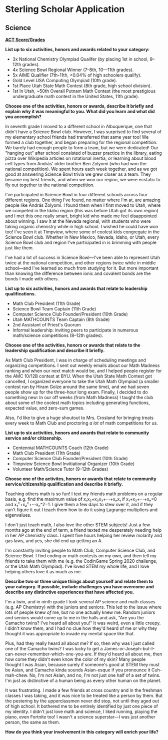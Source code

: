 # Sterling Scholar Application
## Science

**[ACT Score/Grades](./Transcript.md)**


**List up to six activities, honors and awards related to your category:**
- 3x National Chemistry Olympiad Qualifer (by placing 1st in school, 9–12th grades).
- 4x Science Bowl Regional Winner (7–8th, 10—11th grades).
- 5x AIME Qualifier (7th-11th, <0.04% of high schoolers qualify).
- Gold Level USA Computing Olympiad (10th grade).
- 1st Place Utah State Math Contest (8th grade, high school division).
- 1st In Utah, ~50th Overall Putnam Math Contest (the most prestigious undergraduate math contest in the United States, 11th grade).

**Choose one of the activities, honors or awards, describe it briefly and explain why it was meaningful to you. What did you learn and what did you accomplish?**

In seventh grade I moved to a different school in Albuquerque, one that didn't have a Science Bowl club. However, I was surprised to find several of my elementary school friends had transferred that same year too! We formed a club together, and began preparing for the regional competition. We barely had enough people to form a team, but we were dedicated! Our "hanging out" after school consisted of buzzer practice in the library, eating pizza over Wikipedia articles on rotational inertia, or learning about blood cell types from András' older brother Ben Zolyomi (who had won the national competition). We spent hours each week together, and as we got good at answering Science Bowl trivia we grew closer as a team. They became my best friends, and when we won our region, we were ecstatic to fly out together to the national competition.

I've participated in Science Bowl in four different schools across four different regions. One thing I've found, no matter where I'm at, are amazing people like András Zolyomi. I found them when I first moved to Utah, where we competed in the Idaho region (this was before Utah got its own region) and I met this one really smart, bright kid who made me feel disappointed about winning. I saw it at the Nevada regional, with students who were taking organic chemistry while in high school. I wished he could have won too! I've seen it at Timpview, where some of coolest kids congregate in the Science Bowl club. Whether in New Mexico, Nevada, Idaho, or Utah, every Science Bowl club and region I've participated in is brimming with people just like them.

I've had a lot of success in Science Bowl—I've been able to represent Utah twice at the national competition, and other regions twice while in middle school—and I've learned so much from studying for it. But more important than knowing the difference between ionic and covalent bonds are the bonds I made with others.

**List up to six activities, honors and awards that relate to leadership qualifications.**
- Math Club President (11th Grade)
- Science Bowl Team Captain (11th Grade)
- Computer Science Club Founder/President (10th Grade)
- Utah MATHCOUNTS Team Captain (8th Grade)
- 2nd Assistant of Priest's Quorum
- Informal leadership: inviting peers to participate in numerous math/science competitions (8–12th grades).

**Choose one of the activities, honors or awards that relate to the leadership qualification and describe it briefly.**

As Math Club President, I was in charge of scheduling meetings and organizing competitions. I sent out weekly emails about our Math Madness ranking and when our next match would be, and I helped people register for the AMC 10/12B contest at BYU. When the Utah State Math Contest got cancelled, I organized everyone to take the Utah Math Olympiad (a smaller contest run by Hiram Golze around the same time), and we had seven people show up for the three-hour long exam. Finally, I decided to do something new: In our off weeks (from Math Madness) I taught the club about some of the coolest math topics including generating functions, expected value, and zero-sum games.

Also, I'd like to give a huge shoutout to Mrs. Crosland for bringing treats every week to Math Club and proctoring *a lot* of math competitions for us.

**List up to six activities, honors and awards that relate to community service and/or citizenship.**
- Centennial MATHCOUNTS Coach (12th Grade)
- Math Club President (11th Grade)
- Computer Science Club Founder/President (10th Grade)
- Timpview Science Bowl Invitiational Organizer (10th Grade)
- Volunteer Math/Science Tutor (9–12th Grades)

**Choose one of the activites, honors or awards that relate to community service/citizenship qualification and describe it briefly.**

Teaching others math is so fun! I text my friends math problems on a regular basis, e.g. find the maximum value of x₁x₂+x₂x₃+⋅⋅⋅+xₙx₁ if x₁+x₂+⋅⋅⋅+xₙ=0 and x₁²+x₂²+⋅⋅⋅xₙ^2=1. I give them a few days to stew over it, and if they can't figure it out I teach them how to do it using Lagrange multipliers and eigenvalues.

I don't just teach math, I also love the other STEM subjects! Just a few months ago at the end of term, a friend texted me desperately needing help in her AP chemistry class. I spent five hours helping her review molarity and gas laws, and yes, she did end up getting an A.

I'm constantly inviting people to Math Club, Computer Science Club, and Science Bowl. I find coding or math contests on my own, and then tell my friends to take them with me (e.g. the CodinGame Spring 2020 challenge, or the Utah Math Olympiad). I've loved STEM my whole life, and I love helping others love it as much as me.

**Describe two or three unique things about yourself and relate them to your category. If possible, include challenges you have overcome and describe any distinctive experiences that have affected you.**

I'm a twin, and in ninth grade I took several AP science and math classes (e.g. AP Chemistry) with the juniors and seniors. This led to the issue where lots of people knew *of* me, but no one actually knew me. Random juniors and seniors would come up to me in the halls and ask, "Are you the Camacho twins? I've heard all about you!" It was weird, even a little creepy. I didn't know them, and I had no clue how they'd heard of me or why they thought it was appropriate to invade my mental space like that.

Plus, had they really heard all about me? If so, then why was I just called one of the Camacho twins? I was lucky to get a James-or-Joseph-but-I-can-never-remember-which-one-you-are. If they'd heard all about me, then how come they didn't even know the color of my skin? Many people thought I was Asian, because surely if someone's good at STEM they must be Asian, and Camacho kinda sounds Asian-esque if you pronounce it Cuh-mah-chew. No, I'm not Asian, and no, I'm not just one half of a set of twins. I'm just as distinctive of a human being as every other human on the planet.

It was frustrating. I made a few friends at cross country and in the freshman classes I was taking, and it was nice to be treated like a person by them. But the pestering by the upperclassmen never did stop, not until they aged out of high school. It bothered me to be entirely identified by just one piece of my identity. I didn't just love math and science, I liked running, playing the piano, even Fortnite too! I wasn't a science superstar—I was just another person, the same as them.

**How do you think your involvement in this category will enrich your life?**

<Oops I need to write this one.>

